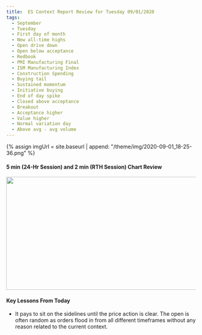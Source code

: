 ```yaml
---
title:  ES Context Report Review for Tuesday 09/01/2020
tags:
  - September
  - Tuesday
  - First day of month
  - New all-time highs
  - Open drive down
  - Open below acceptance
  - Redbook
  - PMI Manufacturing Final
  - ISM Manufacturing Index
  - Construction Spending
  - Buying tail
  - Sustained momentum
  - Initiative buying
  - End of day spike
  - Closed above acceptance
  - Breakout
  - Acceptance higher
  - Value higher
  - Normal variation day
  - Above avg - avg volume
---
```


{% assign imgUrl = site.baseurl | append: "/theme/img/2020-09-01_18-25-36.png" %}

#### 5 min (24-Hr Session) and 2 min (RTH Session) Chart Review

[<img src="{{imgUrl}}" width="600" height="300">]({{imgUrl}})

#### Key Lessons From Today
* It pays to sit on the sidelines until the price action is clear. The open is often random as orders flood in from all different timeframes without any reason related to the current context.

